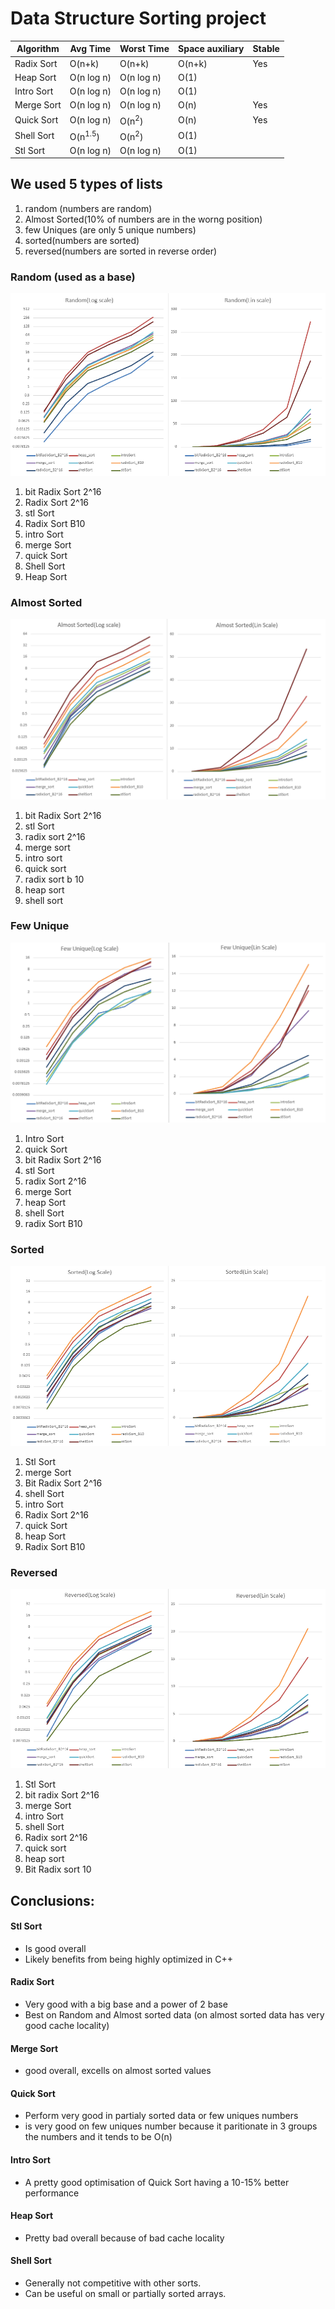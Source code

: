 
# Data Structure Sorting project

| Algorithm  | Avg Time           | Worst Time       | Space auxiliary | Stable |
|------------|--------------------|------------------|-----------------|--------|
| Radix Sort | O(n+k)             | O(n+k)           | O(n+k)          | Yes    |
| Heap Sort  | O(n log n)         | O(n log n)       | O(1)            |        |
| Intro Sort | O(n log n)         | O(n log n)       | O(1)            |        |
| Merge Sort | O(n log n)         | O(n log n)       | O(n)            | Yes    |
| Quick Sort | O(n log n)         | O(n<sup>2</sup>) | O(n)            | Yes    |
| Shell Sort | O(n<sup>1.5</sup>) | O(n<sup>2</sup>) | O(1)            |        |
| Stl Sort   | O(n log n)         | O(n log n)       | O(1)            |        |

## We used 5 types of lists
1. random (numbers are random)
2. Almost Sorted(10% of numbers are in the worng position)
3. few Uniques (are only 5 unique numbers)
4. sorted(numbers are sorted)
5. reversed(numbers are sorted in reverse order)


### Random (used as a base)
![img.png](Random.png)
1. bit Radix Sort 2^16
2. Radix Sort 2^16
3. stl Sort
4. Radix Sort B10
5. intro Sort
6. merge Sort
7. quick Sort
8. Shell Sort
9. Heap Sort

### Almost Sorted
![img_1.png](AlmostSorted.png)
1. bit Radix Sort 2^16
2. stl Sort
3. radix sort 2^16
4. merge sort
5. intro sort
6. quick sort
7. radix sort b 10
8. heap sort
9. shell sort

### Few Unique
![img_2.png](FewUnique.png)
1. Intro Sort
2. quick Sort
3. bit Radix Sort 2^16
4. stl Sort
5. radix Sort 2^16
6. merge Sort
7. heap Sort
8. shell Sort
9. radix Sort B10

### Sorted
![img_5.png](Sorted.png)
1. Stl Sort
2. merge Sort
3. Bit Radix Sort 2^16
4. shell Sort
5. intro Sort
6. Radix Sort 2^16 
7. quick Sort
8. heap Sort
9. Radix Sort B10

### Reversed
![img_4.png](Reversed.png)
1. Stl Sort
2. bit radix Sort 2^16
3. merge Sort
4. intro Sort
5. shell Sort
6. Radix sort 2^16
7. quick sort
8. heap sort
9. Bit Radix sort 10

## Conclusions:
#### Stl Sort
- Is good overall
- Likely benefits from being highly optimized in C++
#### Radix Sort 
- Very good with a big base and a power of 2 base 
- Best on Random and Almost sorted data (on almost sorted data has very good cache locality)
#### Merge Sort
- good overall, excells on almost sorted values
#### Quick Sort
- Perform very good in partialy sorted data or few uniques numbers
- is very good on few uniques number because it paritionate in 3 groups the numbers and it tends to be O(n)
#### Intro Sort
- A pretty good optimisation of Quick Sort having a 10-15% better performance
#### Heap Sort
- Pretty bad overall because of bad cache locality
#### Shell Sort
- Generally not competitive with other sorts.
- Can be useful on small or partially sorted arrays.





